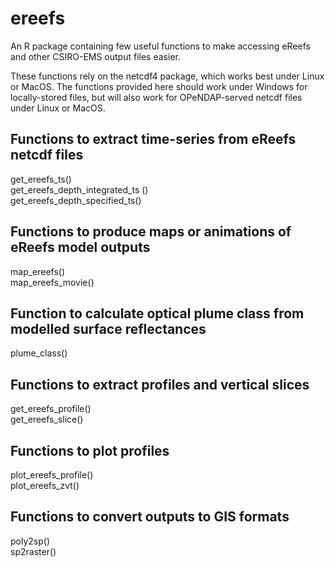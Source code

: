 # ereefs
An R package containing few useful functions to make accessing eReefs and other CSIRO-EMS output files easier. <p>

These functions rely on the netcdf4 package, which works best under Linux or MacOS. The functions provided here should work under Windows for locally-stored files, but will also work for OPeNDAP-served netcdf files under Linux or MacOS. 
    <H2>Functions to extract time-series from eReefs netcdf files</H2>
      get_ereefs_ts()<BR>
      get_ereefs_depth_integrated_ts ()<BR>
      get_ereefs_depth_specified_ts()<BR>
   <H2>Functions to produce maps or animations of eReefs model outputs</H2>
      map_ereefs()<BR>
      map_ereefs_movie()<BR>
    <H2>Function to calculate optical plume class from modelled surface reflectances</H2>
      plume_class()<BR>
    <H2>Functions to extract profiles and vertical slices</H2>
      get_ereefs_profile()<BR>
      get_ereefs_slice()<BR>
    <H2>Functions to plot profiles</H2>
      plot_ereefs_profile()<BR>
      plot_ereefs_zvt()<BR>
    <H2>Functions to convert outputs to GIS formats</H2>
      poly2sp()<BR>
      sp2raster()
